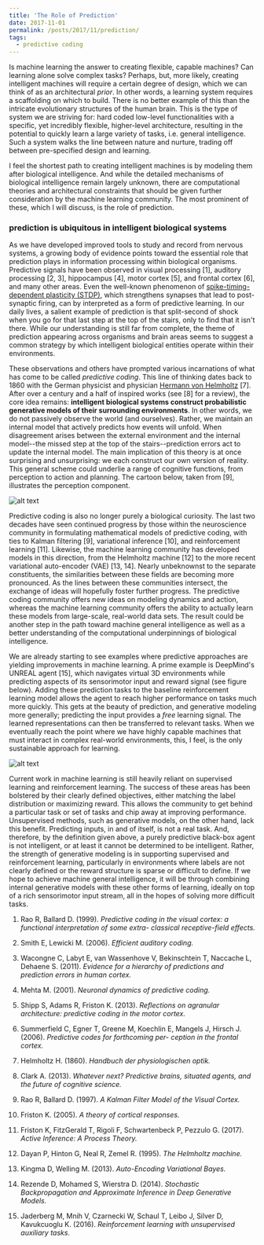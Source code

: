 ```yaml
---
title: 'The Role of Prediction'
date: 2017-11-01
permalink: /posts/2017/11/prediction/
tags:
  - predictive coding
---
```


Is machine learning the answer to creating flexible, capable machines? Can learning alone solve complex tasks? Perhaps, but, more likely, creating intelligent machines will require a certain degree of design, which we can think of as an architectural *prior*. In other words, a learning system requires a scaffolding on which to build. There is no better example of this than the intricate evolutionary structures of the human brain. This is the type of system we are striving for: hard coded low-level functionalities with a specific, yet incredibly flexible, higher-level architecture, resulting in the potential to quickly learn a large variety of tasks, i.e. general intelligence. Such a system walks the line between nature and nurture, trading off between pre-specified design and learning.

I feel the shortest path to creating intelligent machines is by modeling them after biological intelligence. And while the detailed mechanisms of biological intelligence remain largely unknown, there are computational theories and architectural constraints that should be given further consideration by the machine learning community. The most prominent of these, which I will discuss, is the role of prediction.

### prediction is ubiquitous in intelligent biological systems

As we have developed improved tools to study and record from nervous systems, a growing body of evidence points toward the essential role that prediction plays in information processing within biological organisms. Predictive signals have been observed in visual processing [1], auditory processing [2, 3], hippocampus [4], motor cortex [5], and frontal cortex [6], and many other areas. Even the well-known phenomenon of [spike-timing-dependent plasticity (STDP)](https://en.wikipedia.org/wiki/Spike-timing-dependent_plasticity), which strengthens synapses that lead to post-synaptic firing, can by interpreted as a form of predictive learning. In our daily lives, a salient example of prediction is that split-second of shock when you go for that last step at the top of the stairs, only to find that it isn't there. While our understanding is still far from complete, the theme of prediction appearing across organisms and brain areas seems to suggest a common strategy by which intelligent biological entities operate within their environments.

These observations and others have prompted various incarnations of what has come to be called *predictive coding*. This line of thinking dates back to 1860 with the German physicist and physician [Hermann von Helmholtz](https://en.wikipedia.org/wiki/Hermann_von_Helmholtz) [7]. After over a century and a half of inspired works (see [8] for a review), the core idea remains: **intelligent biological systems construct probabilistic generative models of their surrounding environments**. In other words, we do not passively observe the world (and ourselves). Rather, we maintain an internal model that actively predicts how events will unfold. When disagreement arises between the external environment and the internal model--the missed step at the top of the stairs--prediction errors act to update the internal model. The main implication of this theory is at once surprising and unsurprising: we each construct our own version of reality. This general scheme could underlie a range of cognitive functions, from perception to action and planning. The cartoon below, taken from [9], illustrates the perception component.

![alt text](../../../../images/blog_images/blog_prediction/generative_model.png "A Human Generative Model")

Predictive coding is also no longer purely a biological curiosity. The last two decades have seen continued progress by those within the neuroscience community in formulating mathematical models of predictive coding, with ties to Kalman filtering [9], variational inference [10], and reinforcement learning [11]. Likewise, the machine learning community has developed models in this direction, from the Helmholtz machine [12] to the more recent variational auto-encoder (VAE) [13, 14]. Nearly unbeknownst to the separate constituents, the similarities between these fields are becoming more pronounced. As the lines between these communities intersect, the exchange of ideas will hopefully foster further progress. The predictive coding community offers new ideas on modeling dynamics and action, whereas the machine learning community offers the ability to actually learn these models from large-scale, real-world data sets. The result could be another step in the path toward machine general intelligence as well as a better understanding of the computational underpinnings of biological intelligence.

We are already starting to see examples where predictive approaches are yielding improvements in machine learning. A prime example is DeepMind's UNREAL agent [15], which navigates virtual 3D environments while predicting aspects of its sensorimotor input and reward signal (see figure below). Adding these prediction tasks to the baseline reinforcement learning model allows the agent to reach higher performance on tasks much more quickly. This gets at the beauty of prediction, and generative modeling more generally; predicting the input provides a *free* learning signal. The learned representations can then be transferred to relevant tasks. When we eventually reach the point where we have highly capable machines that must interact in complex real-world environments, this, I feel, is the only sustainable approach for learning.

![alt text](../../../../images/blog_images/blog_prediction/unreal.png "The UNREAL Agent")

Current work in machine learning is still heavily reliant on supervised learning and reinforcement learning. The success of these areas has been bolstered by their clearly defined objectives, either matching the label distribution or maximizing reward. This allows the community to get behind a particular task or set of tasks and chip away at improving performance. Unsupervised methods, such as generative models, on the other hand, lack this benefit. Predicting inputs, in and of itself, is not a real task. And, therefore, by the definition given above, a purely predictive black-box agent is not intelligent, or at least it cannot be determined to be intelligent. Rather, the strength of generative modeling is in supporting supervised and reinforcement learning, particularly in environments where labels are not clearly defined or the reward structure is sparse or difficult to define. If we hope to achieve machine general intelligence, it will be through combining internal generative models with these other forms of learning, ideally on top of a rich sensorimotor input stream, all in the hopes of solving more difficult tasks.

1. Rao R, Ballard D. (1999). *Predictive coding in the visual cortex: a functional interpretation of some extra- classical receptive-field effects.*

2. Smith E, Lewicki M. (2006). *Efficient auditory coding.*

3. Wacongne C, Labyt E, van Wassenhove V, Bekinschtein T, Naccache L, Dehaene S. (2011). *Evidence for a hierarchy of predictions and prediction errors in human cortex.*

4. Mehta M. (2001). *Neuronal dynamics of predictive coding.*

5. Shipp S, Adams R, Friston K. (2013). *Reflections on agranular architecture: predictive coding in the motor cortex.*

6. Summerfield C, Egner T, Greene M, Koechlin E, Mangels J, Hirsch J. (2006). *Predictive codes for forthcoming per- ception in the frontal cortex.*

7. Helmholtz H. (1860). *Handbuch der physiologischen optik.*

8. Clark A. (2013). *Whatever next? Predictive brains, situated agents, and the future of cognitive science.*

9. Rao R, Ballard D. (1997). *A Kalman Filter Model of the Visual Cortex.*

10. Friston K. (2005). *A theory of cortical responses.*

11. Friston K, FitzGerald T, Rigoli F, Schwartenbeck P, Pezzulo G. (2017). *Active Inference: A Process Theory.*

12. Dayan P, Hinton G, Neal R, Zemel R. (1995). *The Helmholtz machine.*

13. Kingma D, Welling M. (2013). *Auto-Encoding Variational Bayes.*

14. Rezende D, Mohamed S, Wierstra D. (2014). *Stochastic Backpropagation and Approximate Inference in Deep Generative Models.*

15. Jaderberg M, Mnih V, Czarnecki W, Schaul T, Leibo J, Silver D, Kavukcuoglu K. (2016). *Reinforcement learning with unsupervised auxiliary tasks.*
